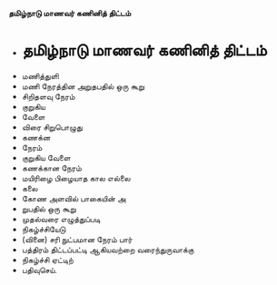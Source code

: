 **தமிழ்நாடு மாணவர் கணினித் திட்டம்**
- # தமிழ்நாடு மாணவர் கணினித் திட்டம்
- மணித்துளி
- மணி நேரத்தின அறுதபதில் ஒரு கூறு
- சிறிதளவு நேரம்
- குறுகிய
- வேளை
- விரை சிறுபொழுது
- கணக்ன
- நேரம்
- குறுகிய வேளை
- கணக்கான நேரம்
- மயிரிழை பிழையாத கால எல்லை
- கலை
- கோண அளவில் பாகையின் அ
- றுபதில் ஒரு கூறு
- முதல்வரை எழுத்துப்படி
- நிகழ்ச்சியேடு
- (வினை) சரி நுட்பமான நேரம் பார்
- பத்திரம்  திட்டப்பட்டி ஆகியவற்றை வரைந்துருவாக்கு
- நிகழ்ச்சி ஏட்டிற்
- பதிவுசெய்.

